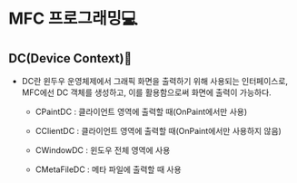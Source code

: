 # MFC 프로그래밍💻

## DC(Device Context)🌉

- DC란 윈두우 운영체제에서 그래픽 화면을 출력하기 위해 사용되는 인터페이스로, MFC에선 DC 객체를 생성하고, 이를 활용함으로써 화면에 출력이 가능하다.

  - CPaintDC : 클라이언트 영역에 출력할 때(OnPaint에서만 사용)

  - CClientDC : 클라이언트 영역에 출력할 때(OnPaint에서만 사용하지 않음)

  - CWindowDC : 윈도우 전체 영역에 사용

  - CMetaFileDC : 메타 파일에 출력할 때 사용
